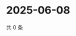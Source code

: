 # 2025-06-08

共 0 条

<!-- BEGIN ZHIHUVIDEO -->
<!-- 最后更新时间 Sun Jun 08 2025 07:11:22 GMT+0800 (China Standard Time) -->

<!-- END ZHIHUVIDEO -->
